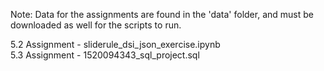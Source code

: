 Note: Data for the assignments are found in the 'data' folder, and must be downloaded as well for the scripts to run.

5.2 Assignment - sliderule_dsi_json_exercise.ipynb   
5.3 Assignment - 1520094343_sql_project.sql   


               
